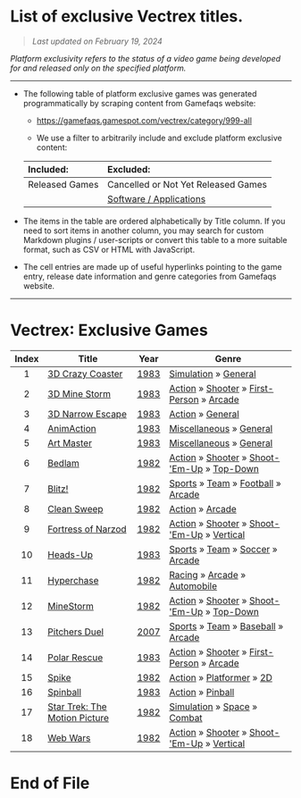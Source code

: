 ﻿# List of exclusive Vectrex titles.

> *Last updated on February 19, 2024*

_Platform exclusivity refers to the status of a video game being developed for and released only on the specified platform._

-----------------------------

 - The following table of platform exclusive games was generated programmatically by scraping content from Gamefaqs website: 

    - https://gamefaqs.gamespot.com/vectrex/category/999-all

    - We use a filter to arbitrarily include and exclude platform exclusive content:

      
    |Included:|Excluded:|
    |:--|:--|
    |Released Games|Cancelled or Not Yet Released Games
    ||[Software / Applications](https://gamefaqs.gamespot.com/vectrex/category/277-miscellaneous-application)


 - The items in the table are ordered alphabetically by Title column. If you need to sort items in another column, you may search for custom Markdown plugins / user-scripts or convert this table to a more suitable format, such as CSV or HTML with JavaScript.

 - The cell entries are made up of useful hyperlinks pointing to the game entry, release date information and genre categories from Gamefaqs website.

-----------------------------
# Vectrex∶ Exclusive Games
|Index|Title|Year|Genre|
|:--:|--|--|--|
|1|<a href="https://gamefaqs.gamespot.com/vectrex/927511-3d-crazy-coaster" target="_blank" rel="noopener noreferrer">3D Crazy Coaster</a>|<a href="https://gamefaqs.gamespot.com/vectrex/927511-3d-crazy-coaster/data" target="_blank" rel="noopener noreferrer">1983</a>|<a href="https://gamefaqs.gamespot.com/vectrex/category/46-simulation" target="_blank" rel="noopener noreferrer">Simulation</a> &raquo; <a href="https://gamefaqs.gamespot.com/vectrex/category/255-simulation-general" target="_blank" rel="noopener noreferrer">General</a>|
|2|<a href="https://gamefaqs.gamespot.com/vectrex/927512-3d-mine-storm" target="_blank" rel="noopener noreferrer">3D Mine Storm</a>|<a href="https://gamefaqs.gamespot.com/vectrex/927512-3d-mine-storm/data" target="_blank" rel="noopener noreferrer">1983</a>|<a href="https://gamefaqs.gamespot.com/vectrex/category/54-action" target="_blank" rel="noopener noreferrer">Action</a> &raquo; <a href="https://gamefaqs.gamespot.com/vectrex/category/55-action-shooter" target="_blank" rel="noopener noreferrer">Shooter</a> &raquo; <a href="https://gamefaqs.gamespot.com/vectrex/category/79-action-shooter-first-person" target="_blank" rel="noopener noreferrer">First-Person</a> &raquo; <a href="https://gamefaqs.gamespot.com/vectrex/category/152-action-shooter-first-person-arcade" target="_blank" rel="noopener noreferrer">Arcade</a>|
|3|<a href="https://gamefaqs.gamespot.com/vectrex/927513-3d-narrow-escape" target="_blank" rel="noopener noreferrer">3D Narrow Escape</a>|<a href="https://gamefaqs.gamespot.com/vectrex/927513-3d-narrow-escape/data" target="_blank" rel="noopener noreferrer">1983</a>|<a href="https://gamefaqs.gamespot.com/vectrex/category/54-action" target="_blank" rel="noopener noreferrer">Action</a> &raquo; <a href="https://gamefaqs.gamespot.com/vectrex/category/250-action-general" target="_blank" rel="noopener noreferrer">General</a>|
|4|<a href="https://gamefaqs.gamespot.com/vectrex/937684-animaction" target="_blank" rel="noopener noreferrer">AnimAction</a>|<a href="https://gamefaqs.gamespot.com/vectrex/937684-animaction/data" target="_blank" rel="noopener noreferrer">1983</a>|<a href="https://gamefaqs.gamespot.com/vectrex/category/49-miscellaneous" target="_blank" rel="noopener noreferrer">Miscellaneous</a> &raquo; <a href="https://gamefaqs.gamespot.com/vectrex/category/256-miscellaneous-general" target="_blank" rel="noopener noreferrer">General</a>|
|5|<a href="https://gamefaqs.gamespot.com/vectrex/937685-art-master" target="_blank" rel="noopener noreferrer">Art Master</a>|<a href="https://gamefaqs.gamespot.com/vectrex/937685-art-master/data" target="_blank" rel="noopener noreferrer">1983</a>|<a href="https://gamefaqs.gamespot.com/vectrex/category/49-miscellaneous" target="_blank" rel="noopener noreferrer">Miscellaneous</a> &raquo; <a href="https://gamefaqs.gamespot.com/vectrex/category/256-miscellaneous-general" target="_blank" rel="noopener noreferrer">General</a>|
|6|<a href="https://gamefaqs.gamespot.com/vectrex/576745-bedlam" target="_blank" rel="noopener noreferrer">Bedlam</a>|<a href="https://gamefaqs.gamespot.com/vectrex/576745-bedlam/data" target="_blank" rel="noopener noreferrer">1982</a>|<a href="https://gamefaqs.gamespot.com/vectrex/category/54-action" target="_blank" rel="noopener noreferrer">Action</a> &raquo; <a href="https://gamefaqs.gamespot.com/vectrex/category/55-action-shooter" target="_blank" rel="noopener noreferrer">Shooter</a> &raquo; <a href="https://gamefaqs.gamespot.com/vectrex/category/313-action-shooter-shoot-em-up" target="_blank" rel="noopener noreferrer">Shoot-&#039;Em-Up</a> &raquo; <a href="https://gamefaqs.gamespot.com/vectrex/category/272-action-shooter-shoot-em-up-top-down" target="_blank" rel="noopener noreferrer">Top-Down</a>|
|7|<a href="https://gamefaqs.gamespot.com/vectrex/576747-blitz" target="_blank" rel="noopener noreferrer">Blitz!</a>|<a href="https://gamefaqs.gamespot.com/vectrex/576747-blitz/data" target="_blank" rel="noopener noreferrer">1982</a>|<a href="https://gamefaqs.gamespot.com/vectrex/category/43-sports" target="_blank" rel="noopener noreferrer">Sports</a> &raquo; <a href="https://gamefaqs.gamespot.com/vectrex/category/91-sports-team" target="_blank" rel="noopener noreferrer">Team</a> &raquo; <a href="https://gamefaqs.gamespot.com/vectrex/category/97-sports-team-football" target="_blank" rel="noopener noreferrer">Football</a> &raquo; <a href="https://gamefaqs.gamespot.com/vectrex/category/204-sports-team-football-arcade" target="_blank" rel="noopener noreferrer">Arcade</a>|
|8|<a href="https://gamefaqs.gamespot.com/vectrex/924473-clean-sweep" target="_blank" rel="noopener noreferrer">Clean Sweep</a>|<a href="https://gamefaqs.gamespot.com/vectrex/924473-clean-sweep/data" target="_blank" rel="noopener noreferrer">1982</a>|<a href="https://gamefaqs.gamespot.com/vectrex/category/54-action" target="_blank" rel="noopener noreferrer">Action</a> &raquo; <a href="https://gamefaqs.gamespot.com/vectrex/category/289-action-arcade" target="_blank" rel="noopener noreferrer">Arcade</a>|
|9|<a href="https://gamefaqs.gamespot.com/vectrex/576748-fortress-of-narzod" target="_blank" rel="noopener noreferrer">Fortress of Narzod</a>|<a href="https://gamefaqs.gamespot.com/vectrex/576748-fortress-of-narzod/data" target="_blank" rel="noopener noreferrer">1982</a>|<a href="https://gamefaqs.gamespot.com/vectrex/category/54-action" target="_blank" rel="noopener noreferrer">Action</a> &raquo; <a href="https://gamefaqs.gamespot.com/vectrex/category/55-action-shooter" target="_blank" rel="noopener noreferrer">Shooter</a> &raquo; <a href="https://gamefaqs.gamespot.com/vectrex/category/313-action-shooter-shoot-em-up" target="_blank" rel="noopener noreferrer">Shoot-&#039;Em-Up</a> &raquo; <a href="https://gamefaqs.gamespot.com/vectrex/category/83-action-shooter-shoot-em-up-vertical" target="_blank" rel="noopener noreferrer">Vertical</a>|
|10|<a href="https://gamefaqs.gamespot.com/vectrex/582062-heads-up" target="_blank" rel="noopener noreferrer">Heads-Up</a>|<a href="https://gamefaqs.gamespot.com/vectrex/582062-heads-up/data" target="_blank" rel="noopener noreferrer">1983</a>|<a href="https://gamefaqs.gamespot.com/vectrex/category/43-sports" target="_blank" rel="noopener noreferrer">Sports</a> &raquo; <a href="https://gamefaqs.gamespot.com/vectrex/category/91-sports-team" target="_blank" rel="noopener noreferrer">Team</a> &raquo; <a href="https://gamefaqs.gamespot.com/vectrex/category/100-sports-team-soccer" target="_blank" rel="noopener noreferrer">Soccer</a> &raquo; <a href="https://gamefaqs.gamespot.com/vectrex/category/210-sports-team-soccer-arcade" target="_blank" rel="noopener noreferrer">Arcade</a>|
|11|<a href="https://gamefaqs.gamespot.com/vectrex/925075-hyperchase" target="_blank" rel="noopener noreferrer">Hyperchase</a>|<a href="https://gamefaqs.gamespot.com/vectrex/925075-hyperchase/data" target="_blank" rel="noopener noreferrer">1982</a>|<a href="https://gamefaqs.gamespot.com/vectrex/category/47-racing" target="_blank" rel="noopener noreferrer">Racing</a> &raquo; <a href="https://gamefaqs.gamespot.com/vectrex/category/314-racing-arcade" target="_blank" rel="noopener noreferrer">Arcade</a> &raquo; <a href="https://gamefaqs.gamespot.com/vectrex/category/232-racing-arcade-automobile" target="_blank" rel="noopener noreferrer">Automobile</a>|
|12|<a href="https://gamefaqs.gamespot.com/vectrex/576749-minestorm" target="_blank" rel="noopener noreferrer">MineStorm</a>|<a href="https://gamefaqs.gamespot.com/vectrex/576749-minestorm/data" target="_blank" rel="noopener noreferrer">1982</a>|<a href="https://gamefaqs.gamespot.com/vectrex/category/54-action" target="_blank" rel="noopener noreferrer">Action</a> &raquo; <a href="https://gamefaqs.gamespot.com/vectrex/category/55-action-shooter" target="_blank" rel="noopener noreferrer">Shooter</a> &raquo; <a href="https://gamefaqs.gamespot.com/vectrex/category/313-action-shooter-shoot-em-up" target="_blank" rel="noopener noreferrer">Shoot-&#039;Em-Up</a> &raquo; <a href="https://gamefaqs.gamespot.com/vectrex/category/272-action-shooter-shoot-em-up-top-down" target="_blank" rel="noopener noreferrer">Top-Down</a>|
|13|<a href="https://gamefaqs.gamespot.com/vectrex/942663-pitchers-duel" target="_blank" rel="noopener noreferrer">Pitchers Duel</a>|<a href="https://gamefaqs.gamespot.com/vectrex/942663-pitchers-duel/data" target="_blank" rel="noopener noreferrer">2007</a>|<a href="https://gamefaqs.gamespot.com/vectrex/category/43-sports" target="_blank" rel="noopener noreferrer">Sports</a> &raquo; <a href="https://gamefaqs.gamespot.com/vectrex/category/91-sports-team" target="_blank" rel="noopener noreferrer">Team</a> &raquo; <a href="https://gamefaqs.gamespot.com/vectrex/category/94-sports-team-baseball" target="_blank" rel="noopener noreferrer">Baseball</a> &raquo; <a href="https://gamefaqs.gamespot.com/vectrex/category/200-sports-team-baseball-arcade" target="_blank" rel="noopener noreferrer">Arcade</a>|
|14|<a href="https://gamefaqs.gamespot.com/vectrex/924625-polar-rescue" target="_blank" rel="noopener noreferrer">Polar Rescue</a>|<a href="https://gamefaqs.gamespot.com/vectrex/924625-polar-rescue/data" target="_blank" rel="noopener noreferrer">1983</a>|<a href="https://gamefaqs.gamespot.com/vectrex/category/54-action" target="_blank" rel="noopener noreferrer">Action</a> &raquo; <a href="https://gamefaqs.gamespot.com/vectrex/category/55-action-shooter" target="_blank" rel="noopener noreferrer">Shooter</a> &raquo; <a href="https://gamefaqs.gamespot.com/vectrex/category/79-action-shooter-first-person" target="_blank" rel="noopener noreferrer">First-Person</a> &raquo; <a href="https://gamefaqs.gamespot.com/vectrex/category/152-action-shooter-first-person-arcade" target="_blank" rel="noopener noreferrer">Arcade</a>|
|15|<a href="https://gamefaqs.gamespot.com/vectrex/576752-spike" target="_blank" rel="noopener noreferrer">Spike</a>|<a href="https://gamefaqs.gamespot.com/vectrex/576752-spike/data" target="_blank" rel="noopener noreferrer">1982</a>|<a href="https://gamefaqs.gamespot.com/vectrex/category/54-action" target="_blank" rel="noopener noreferrer">Action</a> &raquo; <a href="https://gamefaqs.gamespot.com/vectrex/category/56-action-platformer" target="_blank" rel="noopener noreferrer">Platformer</a> &raquo; <a href="https://gamefaqs.gamespot.com/vectrex/category/84-action-platformer-2d" target="_blank" rel="noopener noreferrer">2D</a>|
|16|<a href="https://gamefaqs.gamespot.com/vectrex/937686-spinball" target="_blank" rel="noopener noreferrer">Spinball</a>|<a href="https://gamefaqs.gamespot.com/vectrex/937686-spinball/data" target="_blank" rel="noopener noreferrer">1983</a>|<a href="https://gamefaqs.gamespot.com/vectrex/category/54-action" target="_blank" rel="noopener noreferrer">Action</a> &raquo; <a href="https://gamefaqs.gamespot.com/vectrex/category/114-action-pinball" target="_blank" rel="noopener noreferrer">Pinball</a>|
|17|<a href="https://gamefaqs.gamespot.com/vectrex/929712-star-trek-the-motion-picture" target="_blank" rel="noopener noreferrer">Star Trek: The Motion Picture</a>|<a href="https://gamefaqs.gamespot.com/vectrex/929712-star-trek-the-motion-picture/data" target="_blank" rel="noopener noreferrer">1982</a>|<a href="https://gamefaqs.gamespot.com/vectrex/category/46-simulation" target="_blank" rel="noopener noreferrer">Simulation</a> &raquo; <a href="https://gamefaqs.gamespot.com/vectrex/category/69-simulation-space" target="_blank" rel="noopener noreferrer">Space</a> &raquo; <a href="https://gamefaqs.gamespot.com/vectrex/category/132-simulation-space-combat" target="_blank" rel="noopener noreferrer">Combat</a>|
|18|<a href="https://gamefaqs.gamespot.com/vectrex/562929-web-wars" target="_blank" rel="noopener noreferrer">Web Wars</a>|<a href="https://gamefaqs.gamespot.com/vectrex/562929-web-wars/data" target="_blank" rel="noopener noreferrer">1982</a>|<a href="https://gamefaqs.gamespot.com/vectrex/category/54-action" target="_blank" rel="noopener noreferrer">Action</a> &raquo; <a href="https://gamefaqs.gamespot.com/vectrex/category/55-action-shooter" target="_blank" rel="noopener noreferrer">Shooter</a> &raquo; <a href="https://gamefaqs.gamespot.com/vectrex/category/313-action-shooter-shoot-em-up" target="_blank" rel="noopener noreferrer">Shoot-&#039;Em-Up</a> &raquo; <a href="https://gamefaqs.gamespot.com/vectrex/category/83-action-shooter-shoot-em-up-vertical" target="_blank" rel="noopener noreferrer">Vertical</a>|

# End of File